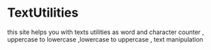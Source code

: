 # TextUtilities
this site helps you with texts utilities as word and character counter , uppercase to lowercase ,lowercase to uppercase , text manipulation
